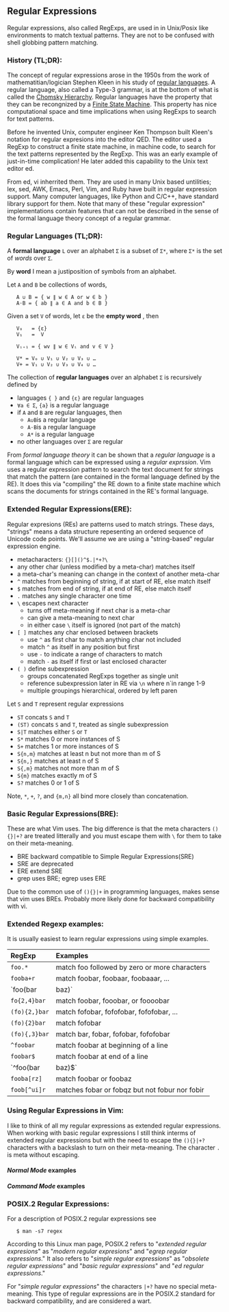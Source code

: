 ## Regular Expressions
Regular expressions, also called RegExps, are used in
in Unix/Posix like environments to match textual patterns.
They are not to be confused with shell globbing pattern matching.

### History (TL;DR):
The concept of regular expressions arose in the 1950s from
the work of mathematitian/logician Stephen Kleen in his study of
[regular languages](https://en.wikipedia.org/wiki/Regular_language).
A regular language, also called a Type-3 grammar, is at the
bottom of what is called the 
[Chomsky Hierarchy](https://en.wikipedia.org/wiki/Chomsky_hierarchy).
Regular languages have the property that they can be recongnized
by a 
[Finite State Machine](https://en.wikipedia.org/wiki/Finite-state_machine).
This property has nice computational space and time implications when using
RegExps to search for text patterns.

Before he invented Unix, computer engineer Ken Thompson built Kleen's
notation for regular expresions into the editor QED.  The editor used a RegExp
to construct a finite state machine, in machine code, to search for the
text patterns represented by the RegExp.  This was an early example
of just-in-time complication!  He later added this capability to the
Unix text editor ed.

From ed, vi inherrited them.  They are used in many Unix based
untilities; lex, sed, AWK, Emacs, Perl, Vim, and Ruby have built in
regular expression support.  Many computer languages, like Python and
C/C++, have standard library support for them.  Note that many of these
"regular expression" implementations contain features that can not be
described in the sense of the formal language theory concept of a regular
grammar. 

### Regular Languages (TL;DR):
A **formal language** `L` over an alphabet `Σ` is a subset of `Σ*`,
where `Σ*` is the set of _words_ over `Σ`.

By **word** I mean a justiposition of symbols from an alphabet.

Let `A` and `B` be collections of words,
```
   A ∪ B = { w ∥ w ∈ A or w ∈ b }
   A⋅B = { ab ∥ a ∈ A and b ∈ B }
```
Given a set `V` of words, let `ε` be the **empty word** , then
```
   V₀   = {ε}
   V₁   =  V

   Vᵢ₊₁ = { wv ∥ w ∈ Vᵢ and v ∈ V }

   V* = V₀ ∪ V₁ ∪ V₂ ∪ V₃ ∪ …
   V+ = V₁ ∪ V₂ ∪ V₃ ∪ V₄ ∪ …
```
The collection of **regular languages** over an alphabet `Σ` is recursively 
defined by
* languages `{ }` and `{ε}` are regular languages
* `∀a ∈ Σ`, `{a}` is a regular language
* if `A` and `B` are regular languages, then
  * `A∪B`is a regular language
  * `A⋅B`is a regular language
  * `A*` is a regular language
* no other languages over `Σ` are regular

From _formal language theory_ it can be shown that a _regular language_ is
a formal language which can be expressed using a _regular exprssion_.  Vim uses
a regular expression pattern to search the text document for strings that match
the pattern (are contained in the formal language defined by the RE).  It does
this via "compiling" the RE down to a finite state machine which scans the 
documents for strings contained in the RE's formal language.

### Extended Regular Expressions(ERE):
Regular expresions (REs) are patterns used to match strings.  These
days, "strings" means a data structure repesenting an ordered sequence
of Unicode code points.  We'll assume we are using a "string-based" regular
expression engine.
* metacharacters: `{}[]()^$.|*+?\`
* any other char (unless modified by a meta-char) matches itself
* a meta-char's meaning can change in the context of another meta-char
* `^` matches from beginning of string, if at start of RE, else match itself
* `$` matches from end of string, if at end of RE, else match itself
* `.` matches any single character one time
* `\` escapes next character
   * turns off meta-meaning if next char is a meta-char
   * can give a meta-meaning to next char
   * in either case `\` itself is ignored (not part of the match)
* `[ ]` matches any char enclosed between brackets
   * use `^` as first char to match anything char not included
   * match `^` as itself in any position but first
   * use `-` to indicate a range of characters to match
   * match `-` as itself if first or last enclosed character
* `( )` define subexpression
   * groups concatenated RegExps together as single unit
   * reference subexpression later in RE via `\n` where n`in range 1-9
   * multiple groupings hierarchical, ordered by left paren

Let `S` and `T` represent regular expressions
* `ST` concats `S` and `T`
* `(ST)` concats `S` and `T`, treated as single subexpression
* `S|T` matches either `S` or `T`
* `S*` matches 0 or more instances of S
* `S+` matches 1 or more instances of S
* `S{n,m}` matches at least n but not more than m of S
* `S{n,}` matches at least n of S
* `S{,m}` matches not more than m of S
* `S{m}` matches exactly m of S
* `S?` matches 0 or 1 of S

Note, `*`, `+`, `?`, and `{m,n}` all bind more closely than concatenation.

### Basic Regular Expressions(BRE):
These are what Vim uses.  The big difference is that the meta
characters `(){}|+?` are treated litterally and you must
escape them with `\` for them to take on their meta-meaning.
* BRE backward compatible to Simple Regular Expressions(SRE)
* SRE are deprecated
* ERE extend SRE
* grep uses BRE; egrep uses ERE

Due to the common use of `(){}|+` in programming languages, makes
sense that vim uses BREs.  Probably more likely done for backward
compatibility with vi.

### Extended Regexp examples:
It is usually easiest to learn regular expressions using simple examples.

| RegExp           | Examples                                       |
|:--------------   |:---------------------------------------------- |
| `foo.*`          | match foo followed by zero or more characters  |
| `fooba+r`        | match foobar, foobaar, foobaaar, ...           |
| `foo(bar|baz)`   | match either foobar or foobaz                  |
| `fo{2,4}bar`     | match foobar, fooobar, or foooobar             |
| `(fo){2,}bar`    | match fofobar, fofofobar, fofofobar, ...       |
| `(fo){2}bar`     | match fofobar                                  |
| `(fo){,3}bar`    | match bar, fobar, fofobar, fofofobar           |
| `^foobar`        | match foobar at beginning of a line            |
| `foobar$`        | match foobar at end of a line                  |
| `^foo(bar|baz)$` | match line containing only foobar or foobaz    |
| `fooba[rz]`      | match foobar or foobaz                         |
| `foob[^ui]r`     | matches fobar or fobqz but not fobur nor fobir |

### Using Regular Expressions in Vim:
I like to think of all my regular expressions as extended regular
expressions.  When working with basic regular expressions I still
think interms of extended regular expressions but with the need
to escape the `(){}|+?` characters with a backslash to turn on their
meta-meaning.  The character `.` is meta without escaping.

#### _Normal Mode_ examples

#### _Command Mode_ examples

### POSIX.2 Regular Expressions:
For a description of POSIX.2 regular expressions see
```
   $ man -s7 regex
```
According to this Linux man page,
POSIX.2 refers to "_extended regular expresions_" as
"_modern regular expresions_" and "_egrep regular expressions_."
It also refers to "_simple regular expressions_" as
"_obsolete regular expressions_" and "_basic regular expressions_"
and "_ed regular expressions_."

For "_simple regular expressions_" the characters `|+?` have no
special meta-meaning.  This type of regular expressions are in the
POSIX.2 standard for backward compatibility, and are considered a wart.

